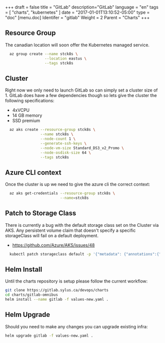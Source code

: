 +++
draft = false
title = "GitLab"
description="GitLab"
language = "en"
tags = [
    "charts",
    "kubernetes"
]
date = "2017-01-01T13:10:52-05:00"
type = "doc"
[menu.doc]
  Identifer = "gitlab"
  Weight = 2
  Parent = "Charts"
+++

## Resource Group

The canadian location will soon offer the Kubernetes managed service.

```sh
  az group create --name stck8s \
                  --location eastus \
                  --tags stck8s
```

## Cluster

Right now we only need to launch GitLab so can simply set a cluster size of 1.
GitLab does have a few dependencies though so lets give the cluster the
following specifications:

* 4xVCPU
* 14 GB memory
* SSD premium

```sh
  az aks create --resource-group stck8s \
                --name stck8s \
                --node-count 1 \
                --generate-ssh-keys \
                --node-vm-size Standard_DS3_v2_Promo \
                --node-osdisk-size 64 \
                --tags stck8s
```

## Azure CLI context

Once the cluster is up we need to give the azure cli the correct context:

```sh
  az aks get-credentials --resource-group stck8s \
                         --name=stck8s
```

## Patch to Storage Class

There is currently a bug with the default storage class set on the Cluster
via AKS. Any persistent volume claim that doesn't specify a specific
storageClass will fail on a default deployment.

* https://github.com/Azure/AKS/issues/48

```sh
  kubectl patch storageclass default -p '{"metadata": {"annotations":{"storageclass.kubernetes.io/is-default-class":"true"}}}'
```

## Helm Install

Until the charts repository is setup please follow the current workflow:

```sh
git clone https://gitlab.sylus.ca/devops/charts
cd charts/gitlab-omnibus
helm install --name gitlab -f values-new.yaml .
```

## Helm Upgrade

Should you need to make any changes you can upgrade existing infra:

```sh
helm upgrade gitlab -f values-new.yaml .
```
